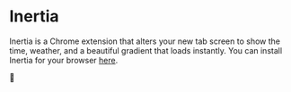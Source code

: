 # Inertia

Inertia is a Chrome extension that alters your new tab screen to show the time,
weather, and a beautiful gradient that loads instantly. You can install Inertia
for your browser [here](https://chrome.google.com/webstore/detail/inertia/edmiaglmnempkbeceifdeicnfknfpngf).

🚀
